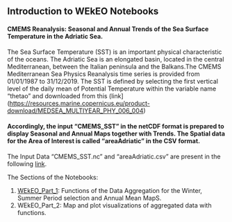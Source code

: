 ## Introduction to WEkEO Notebooks


#### CMEMS Reanalysis: Seasonal and Annual Trends of the Sea Surface Temperature in the Adriatic Sea.
The Sea Surface Temperature (SST) is an important physical characteristic of the oceans. The Adriatic Sea is an elongated basin, located in the central Mediterranean, between the Italian peninsula and the Balkans.The CMEMS Mediterranean Sea Physics Reanalysis time series is provided from 01/01/1987 to 31/12/2019. The SST is defined by selecting the first vertical level of the daily mean of Potential Temperature within the variable name “thetao” and downloaded from this (link] (https://resources.marine.copernicus.eu/product-download/MEDSEA_MULTIYEAR_PHY_006_004)  

#### Accordingly, the input “CMEMS_SST” in the netCDF format is prepared to display Seasonal and Annual Maps together with Trends. The Spatial data for the Area of Interest is called “areaAdriatic” in the CSV format. 
The Input Data “CMEMS_SST.nc” and “areaAdriatic.csv” are present in the following [link](https://drive.google.com/drive/u/0/folders/1D1kQBpmnS4r2Dhq7f8bkhWXC_WF8gIkD).


The Sections of the Notebooks:
1)	[WEkEO_Part_1](https://github.com/007-Ozalp/WEkEO/tree/main/WEkEO_PART_1_Aggregations): Functions of the Data Aggregation for the Winter, Summer Period selection and Annual Mean MapS.
2)	WEkEO_Part_2: Map and plot visualizations of aggregated data with functions. 


